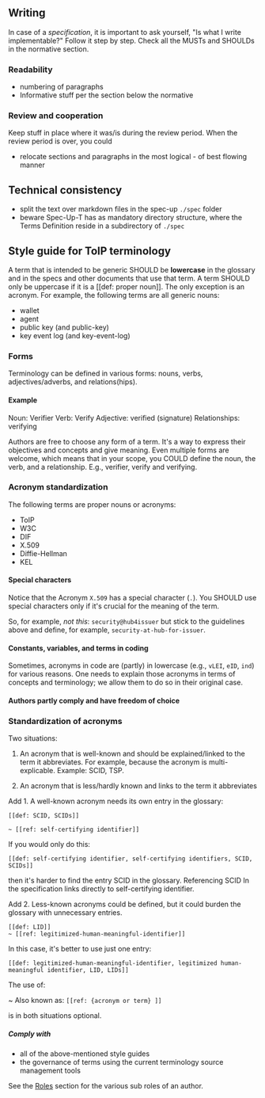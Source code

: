 ## Writing

In case of a *specification*, it is important to ask yourself, "Is what I write implementable?" Follow it step by step. Check all the MUSTs and SHOULDs in the normative section.

### Readability
- numbering of paragraphs
- Informative stuff per the section below the normative

### Review and cooperation
Keep stuff in place where it was/is during the review period. When the review period is over, you could
 - relocate sections and paragraphs in the most logical - of best flowing manner

## Technical consistency
 - split the text over markdown files in the spec-up `./spec` folder
 - beware Spec-Up-T has as mandatory directory structure, where the Terms Definition reside in a subdirectory of `./spec` 

## Style guide for ToIP terminology

A term that is intended to be generic SHOULD be **lowercase** in the glossary and in the specs and other documents that use that term. A term SHOULD only be uppercase if it is a [[def: proper noun]]. The only exception is an acronym. For example, the following terms are all generic nouns:
- wallet
- agent
- public key (and public-key)
- key event log (and key-event-log)

### Forms
Terminology can be defined in various forms: nouns, verbs, adjectives/adverbs, and relations(hips).

#### Example
Noun: Verifier
Verb: Verify
Adjective: verified (signature)
Relationships: verifying

Authors are free to choose any form of a term. It's a way to express their objectives and concepts and give meaning. Even multiple forms are welcome, which means that in your scope, you COULD define the noun, the verb, and a relationship. E.g., verifier, verify and verifying.

### Acronym standardization

The following terms are proper nouns or acronyms:
- ToIP
- W3C
- DIF
- X.509
- Diffie-Hellman
- KEL

#### Special characters
Notice that the Acronym `X.509` has a special character (`.`). You SHOULD use special characters only if it's crucial for the meaning of the term. 

So, for example, *not this*: `security@hub4issuer` but stick to the guidelines above and define, for example, `security-at-hub-for-issuer`.


#### Constants, variables, and terms in coding
Sometimes, acronyms in code are (partly) in lowercase (e.g., `vLEI`, `eID`, `ind`) for various reasons. One needs to explain those acronyms in terms of concepts and terminology; we allow them to do so in their original case.

#### Authors partly comply and have freedom of choice

### Standardization of acronyms

Two situations:

1. An acronym that is well-known and should be explained/linked to the term it abbreviates. For example, because the acronym is multi-explicable. Example: SCID, TSP.

2. An acronym that is less/hardly known and links to the term it abbreviates

Add 1. A well-known acronym needs its own entry in the glossary:

```Spec-Up-T
[[def: SCID, SCIDs]]

~ [[ref: self-certifying identifier]]
```
If you would only do this:

```Spec-Up-T
[[def: self-certifying identifier, self-certifying identifiers, SCID, SCIDs]]
```

then it's harder to find the entry SCID in the glossary. Referencing SCID In the specification links directly to self-certifying identifier.

Add 2. Less-known acronyms could be defined, but it could burden the glossary with unnecessary entries.

```Spec-Up-T
[[def: LID]]
~ [[ref: legitimized-human-meaningful-identifier]]
```

In this case, it's better to use just one entry:

```Spec-Up-T
[[def: legitimized-human-meaningful-identifier, legitimized human-meaningful identifier, LID, LIDs]]
```

The use of: 

~ Also known as: `[[ref: {acronym or term} ]]`

is in both situations optional.


##### Comply with
- all of the above-mentioned style guides
- the governance of terms using the current terminology source management tools

See the [Roles](roles) section for the various sub roles of an author.